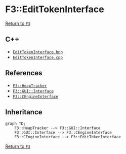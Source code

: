 # F3::EditTokenInterface

[Return to `F3`](/docs/F3.md)

## C++

- [`EditTokenInterface.hpp`](/c++/include/EditTokenInterface.hpp)
- [`EditTokenInterface.cpp`](/c++/source/EditTokenInterface.cpp)

## References

- [`F3::HeapTracker`](/docs/F3/HeapTracker.md)
- [`F3::GUI::Interface`](/docs/F3/GUI/Interface.md)
- [`F3::CEngineInterface`](/docs/F3/CEngineInterface.md)

## Inheritance

```mermaid
graph TD;
    F3::HeapTracker --> F3::GUI::Interface
    F3::GUI::Interface --> F3::CEngineInterface
    F3::CEngineInterface --> F3::EditTokenInterface
```

[Return to `F3`](/docs/F3.md)